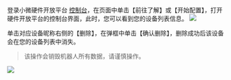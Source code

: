 
登录小微硬件开放平台 [控制台](https://xiaowei.qcloud.com/hardware)，在页面中单击【前往了解】或【开始配置】，打开硬件开放平台的控制台界面，此时，您可以看到您的设备列表信息。
![](http://imgcache.tce.fsphere.cn/image/mc.qcloudimg.com/static/img/b2be0a7b61f746f6a5b6fc6a34cbfb35/image.png)

单击对应设备昵称右侧的【删除】，在弹框中单击【确认删除】，删除成功后该设备会在您的设备列表中消失。
>该操作会销毁机器人所有数据，请谨慎操作。

![](https:////mc.qcloudimg.com/static/img/b880f4161c25a08ada5e8e79684bc1c9/image.png)
